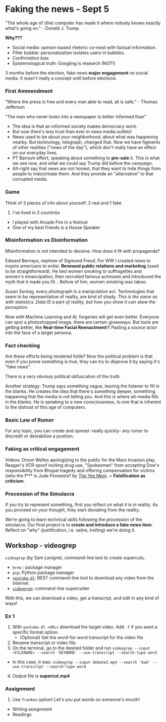 # Faking the news - Sept 5
"The whole age of (the) computer has made it where nobody knows exactly what's going on." - Donald J. Trump

**Why???**
- Social media: opinion-based rhetoric co-exist with factual information.
- Filter bubble: personalization isolates users in bubbles.
- Confirmation bias
- Epistemological truth: Googling is research (NOT!)

3 months before the election, fake news **major engagement** on social media. It wasn't really a concept until before elections.


### First Ammendment
"Where the press is free and every man able to read, all is safe." - Thomas Jefferson

"The man who never looks into a newspaper is better informed than"

- The idea is that an informed society makes democracy work.
- But now there's less trust than ever in news media outlets!
- News used to be about your neighborhood, about what was happening nearby. But technology, telegraph, changed that. Now we have figments of other realities ("news of the day"), which don't really have an effect on our everyday lives.
- PT Barnum effect, speaking about something to **pre-sale** it. This is what we see now, and what we could say Trump did before the campaign.
- Alt-right say that news are not honest, that they want to hide things from people to indoctrinate them. And they provide an "alternative" to that corrupted media.


### Game
Think of 3 pieces of info about yourself: 2 real and 1 fake
1. I've lived in 3 countries
- I played with Arcade Fire in a festival
- One of my best friends is a House Speaker


### Misinformation vs Disinformation
Misinformation is not intended to deceive. How does it fit with propaganda?

Edward Bernays, nephew of Sigmund Freud. For WW I created news to inspire americans to enlist. **Renewed public relations and marketing** (used to be straightforward). He tied women smoking to suffragettes and women's emancipation, then recruited famous actresses and introduced the myth that it made you fit... Before of him, women smoking was taboo.

Susan Sontag, every photograph is a manipulative act. Technologies that seem to be representative of reality, are kind of shady. *This is the same as with statistics. Data IS a part of reality, but how you show it can skew the perception.*

Now with Machine Learning and AI, forgeries will get even better. Everyone can spot a photoshopped image, there are certain giveaways. But tools are getting better, like **Real-time Facial Reenactment**!!! Pasting a source actor into the face of a target persona.


### Fact checking
Are these efforts being rendered futile? Now the political problem is that even if you prove something is true, they can try to disprove it by saying it's "fake news".

There is a very obvious political obfuscation of the truth.

Another strategy: Trump says something vague, leaving the listener to fill in the blanks. He creates the idea that there's something deeper, something happening that the media is not telling you. And this is where alt-media fills in the blanks. He is speaking to a new consciousness, to one that is inherent to the distrust of this age of computers.


### Basic Law of Rumor
For any topic, you can create and spread -really quickly- any rumor to discredit or destabilize a position.


### Faking as critical engagement
Videos: Orson Welles apologizing to the public for the Mars Invasion play, Reagan's VCR spoof inciting drug use, "Spokesman" from accepting Dow's responsibility from Bhopal tragedy and offering compensation for victims (who the f*** is Jude Finnestra? by [The Yes Men](http://theyesmen.org/)). > **Falsification as criticism**.


### Procession of the Simulacra
If you try to represent something, first you reflect on what it is in reality. As you proceed on your thought, they start deviating from the reality.

We're going to learn technical skills following the procession of the simulacra.
Our final project is to **create and introduce a fake news item**. Reflect on "why" (justification, i.e. satire, trolling) we're doing it.


## Workshop - videogrep
`videogrep` (by Sam Lavigne), command-line tool to create supercuts.

- `brew` : package manager
- `pip`: Python package manager
- [`youtube-dl`](https://rg3.github.io/youtube-dl/): BEST command-line tool to download any video from the Internet.
- [`videogrep`](https://github.com/antiboredom/videogrep): command-line supercutter

With this, we can download a video, get a transcript, and edit in any kind of ways!

### Ex 1
1. With `youtube-dl <URL>` download the target video. Add `-f` if you want a specific format option.
	- (Optional) Get the word-for-word transcript for the video file
2. Rename transcript or video file.
3. On the terminal, go to the desired folder and run `videogrep --input <FILENAME> --search 'KEYWORD' --use-transcript --search-type word`
  - In this case, it was: `videogrep --input debate2.mp4 --search 'bad' --use-transcript --search-type word`
4. Output file is **supercut.mp4**


### Assignment
1. Use `franken` option! Let's you put words on someone's mouth!
- Writing assignment
- Readings
